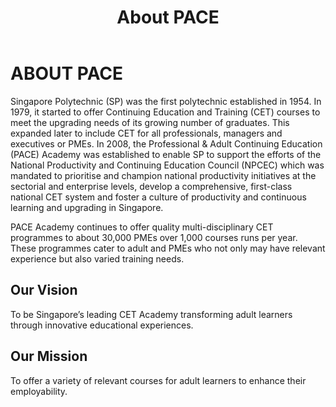 ﻿---
title: About PACE
---

# ABOUT PACE

Singapore Polytechnic (SP) was the first polytechnic established in 1954. In 1979, it started to offer 
Continuing Education and Training (CET) courses to meet the upgrading needs of its growing number 
of graduates. This expanded later to include CET for all professionals, managers and executives or 
PMEs. In 2008, the Professional & Adult Continuing Education (PACE) Academy was established to 
enable SP to support the efforts of the National Productivity and Continuing Education Council (NPCEC) 
which was mandated to prioritise and champion national productivity initiatives at the sectorial and 
enterprise levels, develop a comprehensive, first-class national CET system and foster a culture of 
productivity and continuous learning and upgrading in Singapore.

PACE Academy continues to offer quality multi-disciplinary CET programmes to about 30,000 PMEs 
over 1,000 courses runs per year. These programmes cater to adult and PMEs who not only may have 
relevant experience but also varied training needs.

## **Our Vision**

To be Singapore’s leading CET Academy transforming adult learners through innovative educational 
experiences.

## **Our Mission**

To offer a variety of relevant courses for adult learners to enhance their employability.


